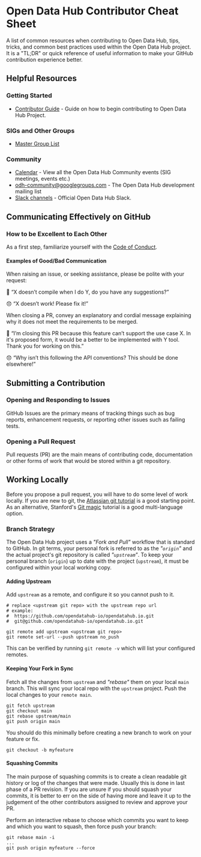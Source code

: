 # Open Data Hub Contributor Cheat Sheet

A list of common resources when contributing to Open Data Hub, tips, tricks, and
common best practices used within the Open Data Hub project. It is a "TL;DR" or
quick reference of useful information to make your GitHub contribution experience
better.

## Helpful Resources

### Getting Started

- [Contributor Guide](./contributing.md) - Guide on how to begin contributing to Open Data Hub
  Project.

### SIGs and Other Groups

- [Master Group List](./sigs.yaml)

### Community

- [Calendar](https://calendar.google.com/calendar/u/0/embed?src=opendatahub.community@gmail.com&ctz=America/New_York) - View all the Open Data Hub Community events (SIG meetings,
  events etc.)
- [odh-community@googlegroups.com](mailto:odh-community@googlegroups.com) - The Open Data Hub development mailing list
- [Slack channels](https://odh-io.slack.com) - Official Open Data Hub Slack.

## Communicating Effectively on GitHub


### How to be Excellent to Each Other

As a first step, familiarize yourself with the [Code of Conduct](https://github.com/opendatahub-io/opendatahub-community/blob/master/CODE_OF_CONDUCT.md).


#### Examples of Good/Bad Communication

When raising an issue, or seeking assistance, please be polite with your request:

  🙂 “X doesn’t compile when I do Y, do you have any suggestions?”

  😞 “X doesn’t work! Please fix it!”

When closing a PR, convey an explanatory and cordial message explaining
why it does not meet the requirements to be merged.

🙂 “I’m closing this PR because this feature can’t support the use case X. In
   it's proposed form, it would be a better to be implemented with Y tool. Thank
    you for working on this.”

😞 “Why isn’t this following the API conventions? This should be done elsewhere!”

## Submitting a Contribution

### Opening and Responding to Issues

GitHub Issues are the primary means of tracking things such as bug reports,
enhancement requests, or reporting other issues such as failing tests.

### Opening a Pull Request

Pull requests (PR) are the main means of contributing code, documentation or
other forms of work that would be stored within a git repository.

## Working Locally

Before you propose a pull request, you will have to do some level of work
locally. If you are new to git, the [Atlassian git tutorial](https://www.atlassian.com/git/tutorials) is a good starting
point. As an alternative, Stanford's [Git magic](http://www-cs-students.stanford.edu/~blynn/gitmagic/) tutorial is a good
multi-language option.

### Branch Strategy

The Open Data Hub project uses a _"Fork and Pull"_ workflow that is standard to
GitHub. In git terms, your personal fork is referred to as the _"`origin`"_ and
the actual project's git repository is called _"`upstream`"_. To keep your
personal branch (`origin`) up to date with the project (`upstream`), it must be
configured within your local working copy.


#### Adding Upstream

Add `upstream` as a remote, and configure it so you cannot push to it.

```
# replace <upstream git repo> with the upstream repo url
# example:
#  https://github.com/opendatahub-io/opendatahub.io.git
#  git@github.com/opendatahub-io/opendatahub.io.git

git remote add upstream <upstream git repo>
git remote set-url --push upstream no_push
```

This can be verified by running `git remote -v` which will list your configured
remotes.


#### Keeping Your Fork in Sync

Fetch all the changes from `upstream` and _"rebase"_ them on your local `main`
branch. This will sync your local repo with the `upstream` project. Push the local changes to your `remote main`.

```
git fetch upstream
git checkout main
git rebase upstream/main
git push origin main
```

You should do this minimally before creating a new branch to work on your
feature or fix.

```
git checkout -b myfeature
```

#### Squashing Commits

The main purpose of squashing commits is to create a clean readable git
history or log of the changes that were made. Usually this is done in last
phase of a PR revision. If you are unsure if you should squash your commits, it
is better to err on the side of having more and leave it up to the judgement of
the other contributors assigned to review and approve your PR.

Perform an interactive rebase to choose which commits you want to keep and which you want to squash, then force push your branch:

```
git rebase main -i
...
git push origin myfeature --force
```